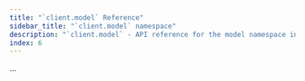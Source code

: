 ```yaml
---
title: "`client.model` Reference"
sidebar_title: "`client.model` namespace"
description: "`client.model` - API reference for the model namespace in an `LMStudioClient` instance"
index: 6
---
```


...